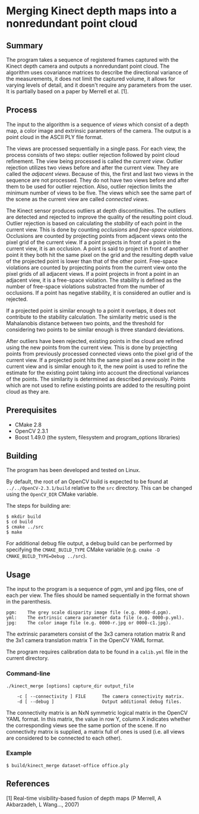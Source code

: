Merging Kinect depth maps into a nonredundant point cloud
============================================

Summary
-------

The program takes a sequence of registered frames captured with the Kinect depth
camera and outputs a nonredundant point cloud. The algorithm uses covariance
matrices to describe the directional variance of the measurements, it does not
limit the captured volume, it allows for varying levels of detail, and it
doesn't require any parameters from the user. It is partially based on a paper
by Merrell et al. [1].

Process
-------

The input to the algorithm is a sequence of *views* which consist of a depth
map, a color image and extrinsic parameters of the camera. The output is a point
cloud in the ASCII PLY file format.

The views are processed sequentially in a single pass. For each view, the
process consists of two steps: outlier rejection followed by point cloud
refinement. The view being processed is called the *current view*.  Outlier
rejection utilizes two views before and after the current view. They are called
the *adjacent views*. Because of this, the first and last two views in the
sequence are not processed.  They do not have two views before and after them to
be used for outlier rejection. Also, outlier rejection limits the minimum number
of views to be five.  The views which see the same part of the scene as the
current view are called *connected views*.

The Kinect sensor produces outliers at depth discontinuities. The outliers are
detected and rejected to improve the quality of the resulting point cloud.
Outlier rejection is based on calculating the *stability* of each point in the
current view. This is done by counting *occlusions* and *free-space violations*.
Occlusions are counted by projecting points from adjacent views onto the pixel
grid of the current view. If a point projects in front of a point in the current
view, it is an occlusion. A point is said to project in front of another point
it they both hit the same pixel on the grid and the resulting depth value of the
projected point is lower than that of the other point. Free-space violations are
counted by projecting points from the current view onto the pixel grids of all
adjacent views.  If a point projects in front a point in an adjacent view, it is
a free-space violation. The stability is defined as the number of free-space
violations substracted from the number of occlusions. If a point has negative
stability, it is considered an outlier and is rejected.

If a projected point is similar enough to a point it overlaps, it does not
contribute to the stability calculation. The similarity metric used is the
Mahalanobis distance between two points, and the threshold for considering two
points to be similar enough is three standard deviations.

After outliers have been rejected, existing points in the cloud are refined
using the new points from the current view. This is done by projecting points
from previously processed connected views onto the pixel grid of the current
view. If a projected point hits the same pixel as a new point in the current
view and is similar enough to it, the new point is used to refine the estimate
for the existing point taking into account the directional variances of the
points.  The similarity is determined as described previously. Points which are
not used to refine existing points are added to the resulting point cloud as
they are.

Prerequisites
-------------

* CMake 2.8
* OpenCV 2.3.1
* Boost 1.49.0 (the system, filesystem and program_options libraries)

Building
--------

The program has been developed and tested on Linux.

By default, the root of an OpenCV build is expected to be found at
`../../OpenCV-2.3.1/build` relative to the `src` directory. This can be changed
using the `OpenCV_DIR` CMake variable.

The steps for building are:

    $ mkdir build
    $ cd build
    $ cmake ../src
    $ make

For additional debug file output, a debug build can be performed by specifying
the `CMAKE_BUILD_TYPE` CMake variable (e.g. `cmake -D CMAKE_BUILD_TYPE=Debug ../src`).

Usage
-----

The input to the program is a sequence of pgm, yml and jpg files, one of each
per view.  The files should be named sequentially in the format shown in the
parenthesis.

    pgm:    The grey scale disparity image file (e.g. 0000-d.pgm).
    yml:    The extrinsic camera parameter data file (e.g. 0000-p.yml).
    jpg:    The color image file (e.g. 0000-r.jpg or 0000-c1.jpg).

The extrinsic parameters consist of the 3x3 camera rotation matrix R and
the 3x1 camera translation matrix T in the OpenCV YAML format.

The program requires calibration data to be found in a `calib.yml` file in the
current directory.

### Command-line

    ./kinect_merge [options] capture_dir output_file

        -c [ --connectivity ] FILE      The camera connectivity matrix.
        -d [ --debug ]                  Output additional debug files.

The connectivity matrix is an NxN symmetric logical matrix in the OpenCV YAML
format. In this matrix, the value in row Y, column X indicates whether the
corresponding views see the same portion of the scene. If no connectivity matrix
is supplied, a matrix full of ones is used (i.e. all views are considered to be
connected to each other).

### Example

    $ build/kinect_merge dataset-office office.ply

References
----------

[1] Real-time visibility-based fusion of depth maps (P Merrell, A Akbarzadeh, L Wang..., 2007)
